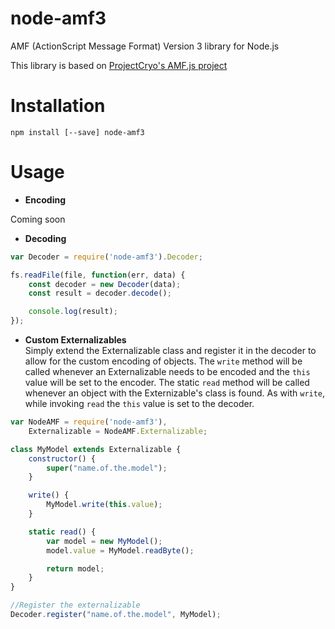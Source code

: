 # node-amf3
AMF (ActionScript Message Format) Version 3 library for Node.js

This library is based on [ProjectCryo's AMF.js project](https://github.com/ProjectCryo/AMF.js)

# Installation

    npm install [--save] node-amf3

# Usage
- __Encoding__

Coming soon

- __Decoding__

```javascript
var Decoder = require('node-amf3').Decoder;

fs.readFile(file, function(err, data) {
    const decoder = new Decoder(data);
    const result = decoder.decode();

    console.log(result);
});
```

- __Custom Externalizables__  
Simply extend the Externalizable class and register it in the decoder to allow for the custom encoding of objects. The `write` method will be called whenever an Externalizable needs to be encoded and the `this` value will be set to the encoder. The static `read` method will be called whenever an object with the Externizable's class is found. As with `write`, while invoking `read` the `this` value is set to the decoder.

```javascript
var NodeAMF = require('node-amf3'),
    Externalizable = NodeAMF.Externalizable;

class MyModel extends Externalizable {
    constructor() {
        super("name.of.the.model");
    }

    write() {
        MyModel.write(this.value);
    }

    static read() {
        var model = new MyModel();
        model.value = MyModel.readByte();

        return model;
    }
}

//Register the externalizable
Decoder.register("name.of.the.model", MyModel);
```
